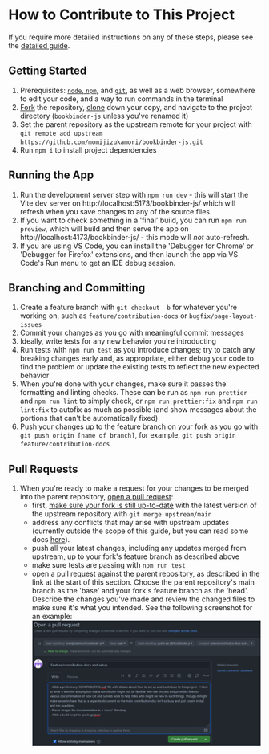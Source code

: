 # How to Contribute to This Project

If you require more detailed instructions on any of these steps, please see the [detailed guide](/docs/contributing-details.md).

## Getting Started

1. Prerequisites: [`node`, `npm`,](https://nodejs.org/en/download/) and [`git`](https://docs.github.com/en/get-started/quickstart/set-up-git), as well as a web browser, somewhere to edit your code, and a way to run commands in the terminal
1. [Fork](https://docs.github.com/en/get-started/quickstart/fork-a-repo) the repository, [clone](https://docs.github.com/en/get-started/quickstart/fork-a-repo#cloning-your-forked-repository) down your copy, and navigate to the project directory (`bookbinder-js` unless you've renamed it)
1. Set the parent repository as the upstream remote for your project with `git remote add upstream https://github.com/momijizukamori/bookbinder-js.git`
1. Run `npm i` to install project dependencies

## Running the App

1. Run the development server step with `npm run dev` - this will start the Vite dev server on http://localhost:5173/bookbinder-js/ which will refresh when you save changes to any of the source files.
1. If you want to check something in a 'final' build, you can run `npm run preview`, which will build and then serve the app on http://localhost:4173/bookbinder-js/ - this mode will _not_ auto-refresh.
1. If you are using VS Code, you can install the 'Debugger for Chrome' or 'Debugger for Firefox' extensions, and then launch the app via VS Code's Run menu to get an IDE debug session.

## Branching and Committing

1. Create a feature branch with `git checkout -b` for whatever you're working on, such as `feature/contribution-docs` or `bugfix/page-layout-issues`
1. Commit your changes as you go with meaningful commit messages
1. Ideally, write tests for any new behavior you're introducting
1. Run tests with `npm run test` as you introduce changes; try to catch any breaking changes early and, as appropriate, either debug your code to find the problem or update the existing tests to reflect the new expected behavior
1. When you're done with your changes, make sure it passes the formatting and linting checks. These can be run as `npm run prettier` and `npm run lint` to simply check, or `npm run prettier:fix` and `npm run lint:fix` to autofix as much as possible (and show messages about the portions that can't be automatically fixed)
1. Push your changes up to the feature branch on your fork as you go with `git push origin [name of branch]`, for example, `git push origin feature/contribution-docs`

## Pull Requests

1. When you're ready to make a request for your changes to be merged into the parent repository, [open a pull request](https://docs.github.com/en/pull-requests/collaborating-with-pull-requests/proposing-changes-to-your-work-with-pull-requests/creating-a-pull-request):
   - first, [make sure your fork is still up-to-date](https://docs.github.com/en/pull-requests/collaborating-with-pull-requests/working-with-forks/syncing-a-fork#syncing-a-fork-from-the-command-line) with the latest version of the upstream repository with `git merge upstream/main`
   - address any conflicts that may arise with upstream updates (currently outside the scope of this guide, but you can read some docs [here](https://docs.github.com/en/pull-requests/collaborating-with-pull-requests/addressing-merge-conflicts/about-merge-conflicts)).
   - push all your latest changes, including any updates merged from upstream, up to your fork's feature branch as described above
   - make sure tests are passing with `npm run test`
   - open a pull request against the parent repository, as described in the link at the start of this section. Choose the parent repository's main branch as the 'base' and your fork's feature branch as the 'head'. Describe the changes you've made and review the changed files to make sure it's what you intended. See the following screenshot for an example:
     ![pull request example](/docs/PR-example.png)
